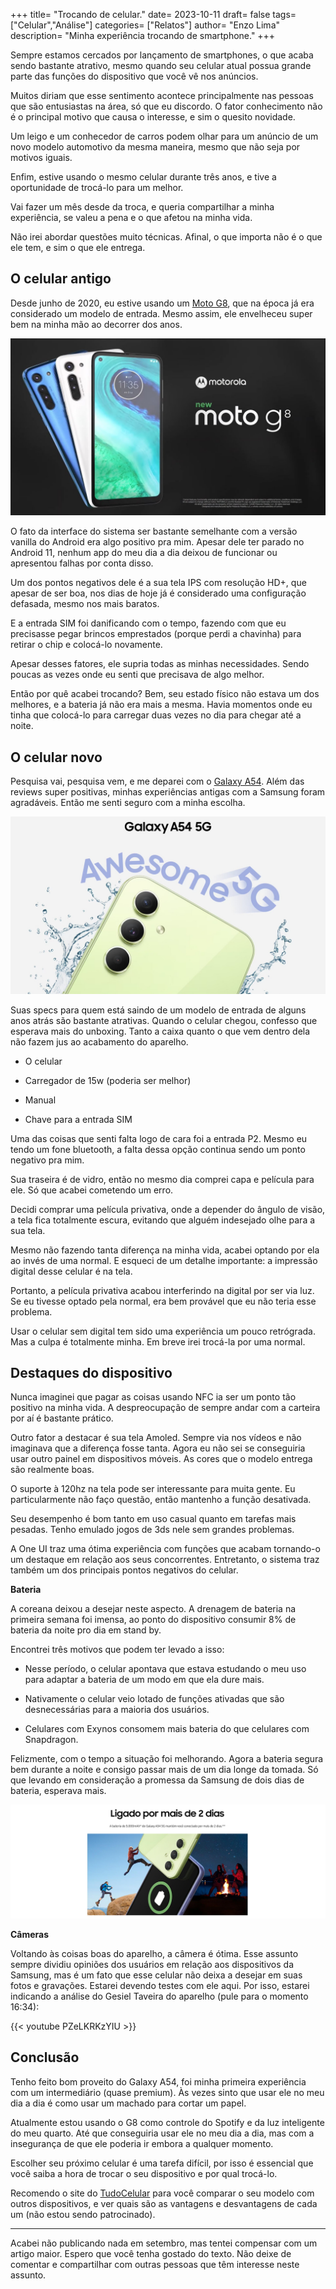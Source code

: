+++
title= "Trocando de celular."
date= 2023-10-11
draft= false
tags= ["Celular","Análise"]
categories= ["Relatos"]
author= "Enzo Lima"
description= "Minha experiência trocando de smartphone." 
+++

Sempre estamos cercados por lançamento de smartphones, o que acaba sendo bastante atrativo, mesmo quando seu celular atual possua grande parte das funções do dispositivo que você vê nos anúncios.

Muitos diriam que esse sentimento acontece principalmente nas pessoas que são entusiastas na área, só que eu discordo. O fator conhecimento não é o principal motivo que causa o interesse, e sim o quesito novidade.

Um leigo e um conhecedor de carros podem olhar para um anúncio de um novo modelo automotivo da mesma maneira, mesmo que não seja por motivos iguais.

Enfim, estive usando o mesmo celular durante três anos, e tive a oportunidade de trocá-lo para um melhor.

Vai fazer um mês desde da troca, e queria compartilhar a minha experiência, se valeu a pena e o que afetou na minha vida.

Não irei abordar questões muito técnicas. Afinal, o que importa não é o que ele tem, e sim o que ele entrega.

## O celular antigo

Desde junho de 2020, eu estive usando um [Moto G8](https://www.tudocelular.com/Motorola/fichas-tecnicas/n6086/Motorola-Moto-G8.html), que na época já era considerado um modelo de entrada. Mesmo assim, ele envelheceu super bem na minha mão ao decorrer dos anos.

![motog8](img/g8.jpg)

O fato da interface do sistema ser bastante semelhante com a versão vanilla do Android era algo positivo pra mim. Apesar dele ter parado no Android 11, nenhum app do meu dia a dia deixou de funcionar ou apresentou falhas por conta disso.

Um dos pontos negativos dele é a sua tela IPS com resolução HD+, que apesar de ser boa, nos dias de hoje já é considerado uma configuração defasada, mesmo nos mais baratos.

E a entrada SIM foi danificando com o tempo, fazendo com que eu precisasse pegar brincos emprestados (porque perdi a chavinha) para retirar o chip e colocá-lo novamente.

Apesar desses fatores, ele supria todas as minhas necessidades. Sendo poucas as vezes onde eu senti que precisava de algo melhor.

Então por quê acabei trocando? Bem, seu estado físico não estava um dos melhores, e a bateria já não era mais a mesma. Havia momentos onde eu tinha que colocá-lo para carregar duas vezes no dia para chegar até a noite.

## O celular novo

Pesquisa vai, pesquisa vem, e me deparei com o [Galaxy A54](https://www.tudocelular.com/Samsung/fichas-tecnicas/n8547/Samsung-Galaxy-A54.html). Além das reviews super positivas, minhas experiências antigas com a Samsung foram agradáveis. Então me senti seguro com a minha escolha.

![a54](img/a54.jpg)

Suas specs para quem está saindo de um modelo de entrada de alguns anos atrás são bastante atrativas. Quando o celular chegou, confesso que esperava mais do unboxing.  Tanto a caixa quanto o que vem dentro dela não fazem jus ao acabamento do aparelho.

- O celular

- Carregador de 15w (poderia ser melhor)

- Manual

- Chave para a entrada SIM

Uma das coisas que senti falta logo de cara foi a entrada P2. Mesmo eu tendo um fone bluetooth, a falta dessa opção continua sendo um ponto negativo pra mim.

Sua traseira é de vidro, então no mesmo dia comprei capa e película para ele. Só que acabei cometendo um erro.

Decidi comprar uma película privativa, onde a depender do ângulo de visão, a tela fica totalmente escura, evitando que alguém indesejado olhe para a sua tela.

Mesmo não fazendo tanta diferença na minha vida, acabei optando por ela ao invés de uma normal. E esqueci de um detalhe importante: a impressão digital desse celular é na tela.

Portanto, a película privativa acabou interferindo na digital por ser via luz. Se eu tivesse optado pela normal, era bem provável que eu não teria esse problema.

Usar o celular sem digital tem sido uma experiência um pouco retrógrada. Mas a culpa é totalmente minha. Em breve irei trocá-la por uma normal.

## Destaques do dispositivo

Nunca imaginei que pagar as coisas usando NFC ia ser um ponto tão positivo na minha vida. A despreocupação de sempre andar com a carteira por aí é bastante prático.

Outro fator a destacar é sua tela Amoled. Sempre via nos vídeos e não imaginava que a diferença fosse tanta. Agora eu não sei se conseguiria usar outro painel em dispositivos móveis. As cores que o modelo entrega são realmente boas.

O suporte à 120hz na tela pode ser interessante para muita gente. Eu particularmente não faço questão, então mantenho a função desativada.

Seu desempenho é bom tanto em uso casual quanto em tarefas mais pesadas. Tenho emulado jogos de 3ds nele sem grandes problemas.

A One UI traz uma ótima experiência com funções que acabam tornando-o um destaque em relação aos seus concorrentes. Entretanto, o sistema traz também um dos principais pontos negativos do celular.

**Bateria**

A coreana deixou a desejar neste aspecto. A drenagem de bateria na primeira semana foi imensa, ao ponto do dispositivo consumir 8% de bateria da noite pro dia em stand by.

Encontrei três motivos que podem ter levado a isso:

- Nesse período, o celular apontava que estava estudando o meu uso para adaptar a bateria de um modo em que ela dure mais.

- Nativamente o celular veio lotado de funções ativadas que são desnecessárias para a maioria dos usuários.

- Celulares com Exynos consomem mais bateria do que celulares com Snapdragon.

Felizmente, com o tempo a situação foi melhorando. Agora a bateria segura bem durante a noite e consigo passar mais de um dia longe da tomada. Só que levando em consideração a promessa da Samsung de dois dias de bateria, esperava mais.

![a54-bateria](img/a54-bateria.png)

**Câmeras**

Voltando às coisas boas do aparelho, a câmera é ótima. Esse assunto sempre dividiu opiniões dos usuários em relação aos dispositivos da Samsung, mas é um fato que esse celular não deixa a desejar em suas fotos e gravações. Estarei devendo testes com ele aqui. Por isso, estarei indicando a análise do Gesiel Taveira do aparelho (pule para o momento 16:34):

{{< youtube PZeLKRKzYIU >}}

## Conclusão

Tenho feito bom proveito do Galaxy A54, foi minha primeira experiência com um intermediário (quase premium). Às vezes sinto que usar ele no meu dia a dia é como usar um machado para cortar um papel.

Atualmente estou usando o G8 como controle do Spotify e da luz inteligente do meu quarto. Até que conseguiria usar ele no meu dia a dia, mas com a insegurança de que ele poderia ir embora a qualquer momento.

Escolher seu próximo celular é uma tarefa difícil, por isso é essencial que você saiba a hora de trocar o seu dispositivo e por qual trocá-lo.

Recomendo o site do [TudoCelular](https://www.tudocelular.com/compare/) para você comparar o seu modelo com outros dispositivos, e ver quais são as vantagens e desvantagens de cada um (não estou sendo patrocinado).

---

Acabei não publicando nada em setembro, mas tentei compensar com um artigo maior. Espero que você tenha gostado do texto. Não deixe de comentar e compartilhar com outras pessoas que têm interesse neste assunto.
